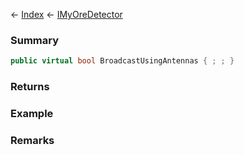 ← [Index](Api-Index) ← [IMyOreDetector](Sandbox.ModAPI.Ingame.IMyOreDetector)

### Summary

```csharp
public virtual bool BroadcastUsingAntennas { ; ; }
```

### Returns

### Example

### Remarks

